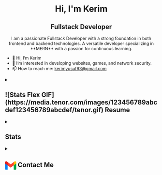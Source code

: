 <h1 align="center">Hi, I'm Kerim</h1>
<h2 align="center">
  Fullstack Developer
</h2>

<div align="center">
  I am a passionate Fullstack Developer with a strong foundation in both frontend and backend technologies. A versatile developer specializing in **MERN** with a passion for continuous learning.
</div>


- 👋 Hi, I’m Kerim
- 🌱 I’m interested in developing websites, games, and network security.
- 📫 How to reach me: kerimyusuf63@gmail.com

<details>
  <summary>
    <h2> 
![Stats Flex GIF](https://media.tenor.com/images/123456789abcdef123456789abcdef/tenor.gif)
      Resume
    </h2>
  </summary>

  <details>
    <summary><h4>Academics</h4></summary>
    <span><img src="https://img.shields.io/badge/BSc-Eastern Mediterranean University-1877F2?style=for-the-badge"></span>
    <span><img src="https://img.shields.io/badge/GPA-2.68-EFEEE9?style=for-the-badge"></span>
  </details>

  <details>
    <summary><h4> Experience</h4></summary>
    - **Junior Software Engineer** at The Pied Piper Pest Control Company Limited | Sep 2023 - Feb 2024
      <ul>
        <li>Maintained and revised the company website</li>
        <li>Used HTML, CSS, and JavaScript to add and edit the site according to client needs</li>
        <li>Redesigned parts of the site for a better user experience</li>
        <li>Created and added multiple landing pages for new products and services</li>
      </ul>
  </details>

  <details>
  <summary><h4>Tech Stack</h4></summary>

  ![JavaScript](https://img.shields.io/badge/javascript-%23323330.svg?style=for-the-badge&logo=javascript&logoColor=%23F7DF1E)
  ![React](https://img.shields.io/badge/React-20232A?style=for-the-badge&logo=react&logoColor=61DAFB)
  ![Node.js](https://img.shields.io/badge/node.js-339933?style=for-the-badge&logo=nodedotjs&logoColor=white)
  ![MongoDB](https://img.shields.io/badge/mongodb-4EA94B?style=for-the-badge&logo=mongodb&logoColor=white)
  ![.NET](https://img.shields.io/badge/.NET-5C2D91?style=for-the-badge&logo=.net&logoColor=white)
  ![HTML](https://img.shields.io/badge/HTML5-E34F26?style=for-the-badge&logo=html5&logoColor=white)
  ![CSS](https://img.shields.io/badge/CSS3-1572B6?style=for-the-badge&logo=css3&logoColor=white)
  ![tailwind](https://img.shields.io/badge/React-20232A?style=for-the-badge&logo=react&logoColor=61DAFB)
  ![redux](https://img.shields.io/badge/Redux-593D88?style=for-the-badge&logo=redux&logoColor=white)
  ![jquery](https://img.shields.io/badge/jQuery-0769AD?style=for-the-badge&logo=jquery&logoColor=white)
  ![postgres](https://img.shields.io/badge/PostgreSQL-316192?style=for-the-badge&logo=postgresql&logoColor=white)
  

  <!-- Add more technologies here -->

</details>
</details>

<details>
  <summary><h2>Stats</h2></summary>
  <div align="center">
    <img src="https://github-readme-stats.vercel.app/api?username=k3r1mY&theme=tokyonight&hide_border=false&include_all_commits=true&count_private=false"/><br/>
    <img src="https://github-readme-streak-stats.herokuapp.com/?user=k3r1mY&theme=tokyonight&hide_border=false"/><br/>
    <img src="https://github-readme-stats.vercel.app/api/top-langs/?username=k3r1mY&theme=tokyonight&hide_border=false&include_all_commits=true&count_private=false&layout=compact"/><br/>
    <img src="https://github-readme-activity-graph.vercel.app/graph?username=k3r1mY&theme=tokyo-night"/>
  </div>
</details>

<details>
  <summary><h2> <img align="center" src="icons/Contact.png" width="37"/> Contact Me</h2></summary>
  <p>
    <i>You can reach out to me via</i>
    <a href="mailto:kerimyusuf63@gmail.com">
    </a>
  </p>
</details>





<!---
k3r1mY/k3r1mY is a ✨ special ✨ repository because its `README.md` (this file) appears on your GitHub profile.
You can click the Preview link to take a look at your changes.
--->
